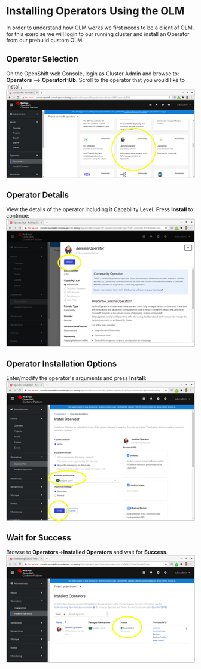 # Installing Operators Using the OLM

In order to understand how OLM works we first needs to be a client of OLM.
for this exercise we will login to our running cluster and install an Operator 
from our prebuild custom OLM.

## Operator Selection

On the OpenShift web Console, login as Cluster Admin and browse to:
**Operators** --> **OperatorHUb**. Scroll to the operator that you would like to install:
![OperatorHub Operator Selection](images/operator-gui1.png)
## Operator Details
View the details of the operator including it Capability Level. Press **Install** to continue:
![Operator Install](images/operator-gui2.png)
## Operator Installation Options
Enter/modify the operator's arguments and press **Install**:
![Install Operator](images/operator-gui3.png)
## Wait for Success
Browse to **Operators**->**Installed Operators** and wait for **Success**.
![Sucess](images/operator-gui4.png)


